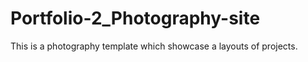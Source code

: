 # Portfolio-2_Photography-site
This is a photography template which showcase a layouts of projects.
